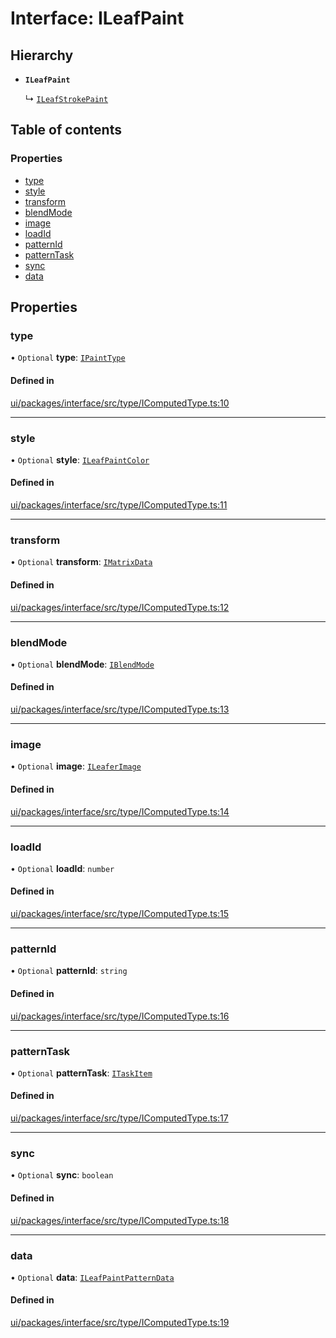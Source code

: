 # Interface: ILeafPaint

## Hierarchy

- **`ILeafPaint`**

  ↳ [`ILeafStrokePaint`](ILeafStrokePaint.md)

## Table of contents

### Properties

- [type](ILeafPaint.md#type)
- [style](ILeafPaint.md#style)
- [transform](ILeafPaint.md#transform)
- [blendMode](ILeafPaint.md#blendmode)
- [image](ILeafPaint.md#image)
- [loadId](ILeafPaint.md#loadid)
- [patternId](ILeafPaint.md#patternid)
- [patternTask](ILeafPaint.md#patterntask)
- [sync](ILeafPaint.md#sync)
- [data](ILeafPaint.md#data)

## Properties

### type

• `Optional` **type**: [`IPaintType`](../modules.md#ipainttype)

#### Defined in

[ui/packages/interface/src/type/IComputedType.ts:10](https://github.com/leaferjs/leafer-ui/blob/c3451ed/packages/interface/src/type/IComputedType.ts#L10)

___

### style

• `Optional` **style**: [`ILeafPaintColor`](../modules.md#ileafpaintcolor)

#### Defined in

[ui/packages/interface/src/type/IComputedType.ts:11](https://github.com/leaferjs/leafer-ui/blob/c3451ed/packages/interface/src/type/IComputedType.ts#L11)

___

### transform

• `Optional` **transform**: [`IMatrixData`](IMatrixData.md)

#### Defined in

[ui/packages/interface/src/type/IComputedType.ts:12](https://github.com/leaferjs/leafer-ui/blob/c3451ed/packages/interface/src/type/IComputedType.ts#L12)

___

### blendMode

• `Optional` **blendMode**: [`IBlendMode`](../modules.md#iblendmode)

#### Defined in

[ui/packages/interface/src/type/IComputedType.ts:13](https://github.com/leaferjs/leafer-ui/blob/c3451ed/packages/interface/src/type/IComputedType.ts#L13)

___

### image

• `Optional` **image**: [`ILeaferImage`](ILeaferImage.md)

#### Defined in

[ui/packages/interface/src/type/IComputedType.ts:14](https://github.com/leaferjs/leafer-ui/blob/c3451ed/packages/interface/src/type/IComputedType.ts#L14)

___

### loadId

• `Optional` **loadId**: `number`

#### Defined in

[ui/packages/interface/src/type/IComputedType.ts:15](https://github.com/leaferjs/leafer-ui/blob/c3451ed/packages/interface/src/type/IComputedType.ts#L15)

___

### patternId

• `Optional` **patternId**: `string`

#### Defined in

[ui/packages/interface/src/type/IComputedType.ts:16](https://github.com/leaferjs/leafer-ui/blob/c3451ed/packages/interface/src/type/IComputedType.ts#L16)

___

### patternTask

• `Optional` **patternTask**: [`ITaskItem`](ITaskItem.md)

#### Defined in

[ui/packages/interface/src/type/IComputedType.ts:17](https://github.com/leaferjs/leafer-ui/blob/c3451ed/packages/interface/src/type/IComputedType.ts#L17)

___

### sync

• `Optional` **sync**: `boolean`

#### Defined in

[ui/packages/interface/src/type/IComputedType.ts:18](https://github.com/leaferjs/leafer-ui/blob/c3451ed/packages/interface/src/type/IComputedType.ts#L18)

___

### data

• `Optional` **data**: [`ILeafPaintPatternData`](ILeafPaintPatternData.md)

#### Defined in

[ui/packages/interface/src/type/IComputedType.ts:19](https://github.com/leaferjs/leafer-ui/blob/c3451ed/packages/interface/src/type/IComputedType.ts#L19)
